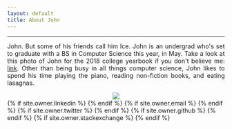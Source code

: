 ```yaml
---
layout: default
title: About John
---
```

<hr>
<p align="justify">John. But some of his friends call him Ice. John is an undergrad who's set to graduate with a BS in Computer Science this year, in May. Take a look at this photo of John for the 2018 college yearbook if you don't believe me: <a href="/photos/jpamata-bscs.JPG">link</a>. Other than being busy in all things computer science, John likes to spend his time playing the piano, reading non-fiction books, and eating lasagnas.</p>
<center>
  <img src="https://i.imgur.com/d3Se2PY.jpg"/>
</center>
<div class="pagination">
  {% if site.owner.linkedin %}
    <a href="{{ site.owner.linkedin }}" class="social-media-icons"><i class="fa fa-2x fa-linkedin" aria-hidden="true"></i></a>
  {% endif %}
  {% if site.owner.email %}
    <a href="mailto:{{ site.owner.email }}" class="social-media-icons"><i class="fa fa-2x fa-envelope" aria-hidden="true"></i></a>
  {% endif %}
  {% if site.owner.twitter %}
    <a href="{{ site.owner.twitter }}" class="social-media-icons"><i class="fa fa-2x fa-twitter" aria-hidden="true"></i></a>
  {% endif %}
  {% if site.owner.github %}
    <a href="{{ site.owner.github }}" class="social-media-icons"><i class="fa fa-2x fa-github" aria-hidden="true"></i></a>
  {% endif %}
  {% if site.owner.stackexchange %}
    <a href="{{ site.owner.stackexchange }}" class="social-media-icons"><i class="fa fa-2x fa-stack-overflow" aria-hidden="true"></i></a>
  {% endif %}
</div>
